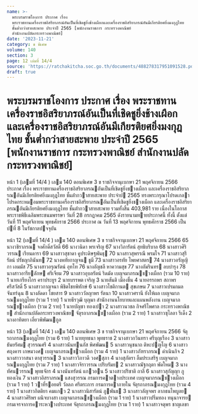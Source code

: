 ```yaml
---
name: >-
  พระบรมราชโองการ ประกาศ เรื่อง
  พระราชทานเครื่องราชอิสริยาภรณ์อันเป็นที่เชิดชูยิ่งช้างเผือกและเครื่องราชอิสริยาภรณ์อันมีเกียรติยศยิ่งมงกุฎไทย
  ชั้นต่ำกว่าสายสะพาย ประจำปี 2565 [พนักงานราชการ กระทรวงพาณิชย์
  สำนักงานปลัดกระทรวงพาณิชย์]
date: '2023-11-21'
category: ข พิเศษ
volume: 140
section: 3
page: 12 เล่มที่ 14/4
source: 'https://ratchakitcha.soc.go.th/documents/488278317951091528.pdf'
draft: true
---
```


# พระบรมราชโองการ ประกาศ เรื่อง พระราชทานเครื่องราชอิสริยาภรณ์อันเป็นที่เชิดชูยิ่งช้างเผือกและเครื่องราชอิสริยาภรณ์อันมีเกียรติยศยิ่งมงกุฎไทย ชั้นต่ำกว่าสายสะพาย ประจำปี 2565 [พนักงานราชการ กระทรวงพาณิชย์ สำนักงานปลัดกระทรวงพาณิชย์]

หน้า 1 (เลมที่ 14/4 ) เลม 140 ตอนพิเศษ 3 ข ราชกิจจานุเบกษา 21 พฤศจิกายน 2566 ประกาศ เรื่อง พระราชทานเครื่องราชอิสริยาภรณอันเป็นที่เชิดชูยิ่งชางเผือก และเครื่องราชอิสริยาภรณอันมีเกียรติยศยิ่งมงกุฎไทย ชั้นต่ํากวาสายสะพาย ประจําป 2565 ทรงพระกรุณาโปรดเกลาโปรดกระหมอมพระราชทานเครื่องราชอิสริยาภรณอันเป็นที่เชิดชูยิ่งชางเผือก และเครื่องราชอิสริยาภรณอันมีเกียรติยศยิ่งมงกุฎไทย ชั้นต่ํากวาสายสะพาย รวมทั้งสิ้น 403,981 ราย เนื่องในโอกาสพระราชพิธีเฉลิมพระชนมพรรษา วันที่ 28 กรกฎาคม 2565 ดังรายนามทายประกาศนี้ ทั้งนี้ ตั้งแต่วันที่ 11 พฤศจิกายน พุทธศักราช 2566 ประกาศ ณ วันที่ 13 พฤศจิกายน พุทธศักราช 2566 เป็นปที่ 8 ในรัชกาลปจจุบัน

หน้า 12 (เลมที่ 14/4 ) เลม 140 ตอนพิเศษ 3 ข ราชกิจจานุเบกษา 21 พฤศจิกายน 2566 65 นางวชิราภรณ จงศักดิ์สวัสดิ์ 66 นางวนิดา พรเจริญ 67 นางวิภารัตน์ สุทธิบริบาล 68 นางสาวศิริวรรณ เรียนดารา 69 นางสาวสุชาดา คูประดิษฐพันธุ 70 นางสาวสุพรรณี พรมใจ 71 นางสาวสุรีรัตน์ ปรัชญาภินันท 72 นางหทัยกาญจน ชูมี 73 นางสาวอรทัย ไพยศาสตร 74 นางสาวอรัญญิกา เอมมัส 75 นางสาวอรุณรัตน์ อุทโท 76 นางอัญชลี หาความสุข 77 นางอัมรินทร ลบบํารุง 78 นางสาวอารียลักษ ศรีเจียม 79 นางสาวอุบลรัตน์ ริดมัด เบญจมาภรณชางเผือก (รวม 10 ราย) 1 นายเกรียงไกร คราประยูร 2 นายบรรพต เจริญ 3 นายสันติ เมืองชื่น 4 นายอรรถพร สถาพรศรีสวัสดิ์ 5 นางสาวกาญจนา พิชิตไชยพิทักษ์ 6 นางสาวโชติกานต สุขเกษม 7 นางสาวเปรมกมล จันทร์ฉุน 8 นางลัดดา ไชยสาร 9 นางสาววัลญาพร รัตนา 10 นางสาวศรานี ยังให้ผล เบญจมาภรณมงกุฎไทย (รวม 1 ราย) 1 นายธีรวุฒิ บุญมา สํานักงานนโยบายและแผนพลังงาน เบญจมาภรณชางเผือก (รวม 2 ราย) 1 นายบัญชา ทองเปา 2 นางสาวนวชล กิจศรีไพศาล กระทรวงพาณิชย สํานักงานปลัดกระทรวงพาณิชย จัตุรถาภรณชางเผือก (รวม 2 ราย) 1 นางสาวซุไลลา รีเด็ง 2 นางอาทิตยา เอี่ยวพิพัฒนกูล

หน้า 13 (เลมที่ 14/4 ) เลม 140 ตอนพิเศษ 3 ข ราชกิจจานุเบกษา 21 พฤศจิกายน 2566 จัตุรถาภรณมงกุฎไทย (รวม 6 ราย) 1 นายยุทธนา พุทธราช 2 นางสาวกวินทรา ศรีบุญเรือง 3 นางสาวธันยรัศม สุวรรณศรี 4 นางสาวนันทนภัส พิศพัฒน 5 นางสาวนุชนาถ ติหะปญโญ 6 นางสาวศฤงคาร เกษมวงศ เบญจมาภรณชางเผือก (รวม 4 ราย) 1 นางสาวภัฑราภรณ ดําเนินกิจ 2 นางสาววาสนา ตาสุวรรณ 3 นางสาววิภาวดี วงศสุภา 4 นางสุภัตรา ลิ้มประเสริฐ เบญจมาภรณมงกุฎไทย (รวม 7 ราย) 1 นางสาวจิราวรรณ เปริบรัมย 2 นางสาวณัฐกฤตา พัดใหม 3 นางทัศนวรรณ พุทธจักร 4 นางนันทรัตน์ แกวอน 5 นางสาวปริชาติ ถาลี 6 นางสาวสุกัญญา ภูทองเงิน 7 นางสาวอิสราภรณ แสงสุวรรณ กรมการคาตางประเทศ เบญจมาภรณชางเผือก (รวม 1 ราย) 1 วาที่รอยตรี วัลลภ ศรีตระการ กรมการคาภายใน จัตุรถาภรณมงกุฎไทย (รวม 4 ราย) 1 นางสาวกิตติยา คมแกว 2 นางสาวนิสารัตน์ ภูพันธ 3 นางสาวลัญจพร ลาภธนไพบูลย 4 นางสาวศิริพร ผนิจบางสา เบญจมาภรณชางเผือก (รวม 1 ราย) 1 นางสาวปริ่มทอง ทนุนาจารย กรมเจรจาการคาระหวางประเทศ จัตุรถาภรณมงกุฎไทย (รวม 1 ราย) 1 นางสาวจตุพร ชาญเลขา
